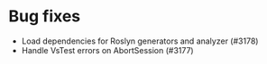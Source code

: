 # Bug fixes

- Load dependencies for Roslyn generators and analyzer (#3178)
- Handle VsTest errors on AbortSession (#3177)
